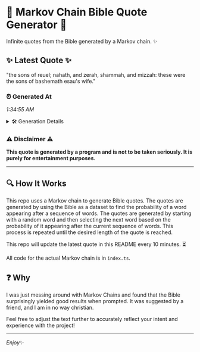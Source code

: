 # 📖 Markov Chain Bible Quote Generator 📖

Infinite quotes from the Bible generated by a Markov chain. ✨

## ✨ Latest Quote ✨
"the sons of reuel; nahath, and zerah, shammah, and mizzah: these were the sons of bashemath esau's wife."

### ⏰ Generated At
*1:34:55 AM*

<details>
    <summary>🛠️ Generation Details</summary>
    <p>
        <strong>🌱 Seed:</strong> the<br>
        <strong>🔄 Iterations:</strong> 17<br>
        <strong>📜 Context History:</strong><br>[ the ]: sons<br>[ the, sons ]: of<br>[ the, sons, of ]: reuel;<br>[ the, sons, of, reuel; ]: nahath,<br>[ the, sons, of, reuel;, nahath, ]: and<br>[ the, sons, of, reuel;, nahath,, and ]: zerah,<br>[ sons, of, reuel;, nahath,, and, zerah, ]: shammah,<br>[ of, reuel;, nahath,, and, zerah,, shammah, ]: and<br>[ reuel;, nahath,, and, zerah,, shammah,, and ]: mizzah:<br>[ nahath,, and, zerah,, shammah,, and, mizzah: ]: these<br>[ and, zerah,, shammah,, and, mizzah:, these ]: were<br>[ zerah,, shammah,, and, mizzah:, these, were ]: the<br>[ shammah,, and, mizzah:, these, were, the ]: sons<br>[ and, mizzah:, these, were, the, sons ]: of<br>[ mizzah:, these, were, the, sons, of ]: bashemath<br>[ these, were, the, sons, of, bashemath ]: esau's<br>[ were, the, sons, of, bashemath, esau's ]: wife.<br>
    </p>
</details>

### ⚠️ Disclaimer ⚠️
**This quote is generated by a program and is not to be taken seriously. It is purely for entertainment purposes.**

---

## 🔍 How It Works

This repo uses a Markov chain to generate Bible quotes. The quotes are generated by using the Bible as a dataset to find the probability of a word appearing after a sequence of words. The quotes are generated by starting with a random word and then selecting the next word based on the probability of it appearing after the current sequence of words. This process is repeated until the desired length of the quote is reached.

This repo will update the latest quote in this README every 10 minutes. ⏳

All code for the actual Markov chain is in `index.ts`.

## ❓ Why

I was just messing around with Markov Chains and found that the Bible surprisingly yielded good results when prompted. 
It was suggested by a friend, and I am in no way christian.

Feel free to adjust the text further to accurately reflect your intent and experience with the project!

---

*Enjoy*✨
